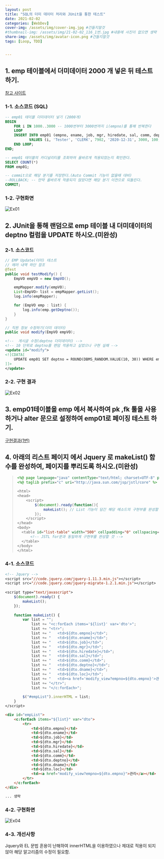 ```yaml
---
layout: post
title: "SQL의 더미 데이터 처리와 JUnit을 통한 테스트"
date: 2021-02-02
categories: [WebDev]
cover-img: /assets/img/cover-img.jpg #건들지말것
#thumbnail-img: /assets/img/21-02-02_116_1번.jpg #내용에 사진이 없으면 생략
share-img: /assets/img/avatar-icon.png #건들지말것
tags: [Loop, TDD]


---
```


## 1. emp 테이블에서 더미데이터 2000 개 넣은 뒤 테스트 하기. ##

<a href="https://coding-factory.tistory.com/452">참고 사이트</a>

### 1-1. 소스코드 (SQL)

```sql
-- emp01 테이블 더미데이터 넣기 (2000개)
BEGIN
    FOR i IN 1000..3000 -- 1000번부터 3000번까지 i(empno)를 통해 반복한다
    LOOP
    INSERT INTO emp01 (empno, ename, job, mgr, hiredate, sal, comm, deptno) 
           VALUES (i, 'Tester', 'CLERK', 7902, '2020-12-31', 3000, 100, 10); -- empno가 지정된 자리에 i를 기입한다
    END LOOP;
END;

-- emp01 테이블의 카디널리티를 조회하여 올바르게 적용되었는지 확인한다.
SELECT COUNT(*)
FROM emp01;

-- commit으로 해당 분기를 저장한다.(Auto Commit 기능이 없을때 대비)
--ROLLBACK; -- 만약 올바르게 적용되지 않았다면 해당 분기 이전으로 되돌린다.
COMMIT;
```

### 1-2. 구현화면

![Ex01](/assets/img/21-02-02_116_1번.gif)

## 2. JUnit을 통해 랜덤으로 emp 테이블 내 더미데이터의 deptno 컬럼을 UPDATE 하시오.(미완성)

### 2-1. 소스코드 

```java
// EMP Update(더미) 테스트
// 에러 내역 하단 참조
@Test
public void testModify() {
	EmpVO empVO = new EmpVO();

	empMapper.modify(empVO);
	List<EmpVO> list = empMapper.getList();
	log.info(empMapper);

	for (EmpVO emp : list) {
		log.info(emp.getDeptno());
	}
}
```

```java
// 직원 정보 수정하기(더미 데이터)
public void modify(EmpVO empVO);
```

```XML
<!--  게시글 수정(deptno 더미데이터) -->
<!-- 10 단위로 deptno를 랜덤 적용하고 싶었으나 구현 실패 -->
<update id="modify">
<![CDATA[
	UPDATE emp01 SET deptno = ROUND(DBMS_RANDOM.VALUE(10, 30)) WHERE empno = #{empno}
]]>
</update>
```

### 2-2. 구현 결과

![Ex02](/assets/img/21-02-02_116_2번.jpg)

## 3. emp01테이블을 emp 에서 복사하여 pk ,fk 툴을 사용하거나 alter 문으로 설정하여 emp01로 페이징 테스트 하기.

<a href="https://roqhdehd502.github.io/2021-02-01-116/">구현결과(1번)</a>

## 4. 아래의 리스트 페이지 에서 Jquery 로 makeList() 함수를 완성하여, 페이지를 뿌리도록 하시오.(미완성)

> ```jsp
> <%@ page language="java" contentType="text/html; charset=UTF-8" pageEncoding="UTF-8"%>
> <%@ taglib prefix="c" uri="http://java.sun.com/jsp/jstl/core" %>
> 
> <html>
> <head>
>     <script>
>         $(document).ready(function(){
>             makeList(); // List 기능이 담긴 해당 메소드의 구현부를 완성할 것
>         });
>     </script>
> </head>
> <body>
> 	<table id="list-table" width="500" cellpadding="0" cellspacing="0" border="1">
>     	<!-- JSTL for문과 동일하게 구현부를 완성할 것 -->          
> 	</table>
> </body>
> </html>
> ```

### 4-1. 소스코드

```jsp
<!-- Jquery -->
<script src="//code.jquery.com/jquery-1.11.3.min.js"></script>
<script src="//code.jquery.com/jquery-migrate-1.2.1.min.js"></script>
  
<script type="text/javascript">
	$(document).ready() {
		makeList();
	});
	
	function makeList() {
		var list = "";
		    list += "<c:forEach items='${list}' var='dto'>";
		    list += "<tr>";
		    list += "	<td>${dto.empno}</td>";
		    list += "	<td>${dto.ename}</td>";
		    list += "	<td>${dto.job}</td>";
		    list += "	<td>${dto.mgr}</td>";
		    list += "	<td>${dto.hiredate}</td>";
		    list += "	<td>${dto.sal}</td>";
		    list += "	<td>${dto.comm}</td>";
		    list += "	<td>${dto.deptno}</td>";
		    list += "	<td>${dto.dname}</td>";
		    list += "	<td>${dto.loc}</td>";
		    list += "	<td><a href='modify_view?empno=${dto.empno}'>관리</a></td>";
		    list += "</tr>";
		    list += "</c:forEach>";
		
		$("#empList").innerHTML = list;
	}	
</script>
```

```html
<div id="empList">
	<c:forEach items="${list}" var="dto">
		<tr>
			<td>${dto.empno}</td>
			<td>${dto.ename}</td>
			<td>${dto.job}</td>
			<td>${dto.mgr}</td>     
			<td>${dto.hiredate}</td>		        
			<td>${dto.sal}</td>
			<td>${dto.comm}</td>
			<td>${dto.deptno}</td>
			<td>${dto.dname}</td>
			<td>${dto.loc}</td>
			<td><a href="modify_view?empno=${dto.empno}">관리</a></td>
	    </tr>         
	</c:forEach>
</div>

... 생략
```

### 4-2. 구현화면

![Ex04](/assets/img/21-02-02_116_4번.gif)

### 4-3. 개선사항

Jquery와 EL 문법 혼용이 난해하여 innerHTML을 이용하였으나 제대로 적용이 되지않아 해당 알고리즘의 수정이 필요함.
